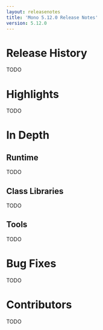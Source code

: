 ```yaml
---
layout: releasenotes
title: 'Mono 5.12.0 Release Notes'
version: 5.12.0
---
```


Release History
===============

TODO

Highlights
==========

TODO

In Depth
========

Runtime
-------

TODO

Class Libraries
---------------

TODO

Tools
-----

TODO

Bug Fixes
=========

TODO

<!-- Clone and compile https://github.com/chamons/clio, then use "/dist/clio --list-bugs --github=mono/mono --oldest:upstream/2017-06 --newest:upstream/2017-10 <mono repo>" to produce list -->

Contributors
============

TODO
